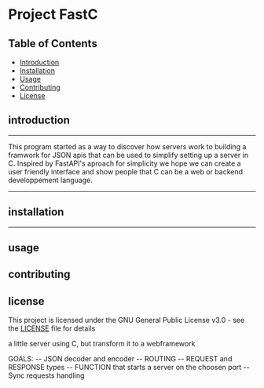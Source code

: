 # Project FastC


## Table of Contents
- [Introduction](#introduction)
- [Installation](#installation)
- [Usage](#usage)
- [Contributing](#contributing)
- [License](#license)




## introduction

--------------------------------------
This program started as a way to discover how servers work to building a framwork for JSON apis that can be used to simplify setting up a server in C. Inspired by FastAPI's aproach for simplicity we hope we can create a user friendly interface and show people that C  can be a web or backend developpement language.

--------------------------------------

## installation

---------------------------

## usage


## contributing

## license

This project is licensed under the GNU General Public License v3.0 - see the [LICENSE](./LICENSE) file for details



















a little server using C, but transform it to a webframework


GOALS:
-- JSON decoder and encoder
-- ROUTING
-- REQUEST and RESPONSE types
-- FUNCTION that starts a server on the choosen port
-- Sync requests handling